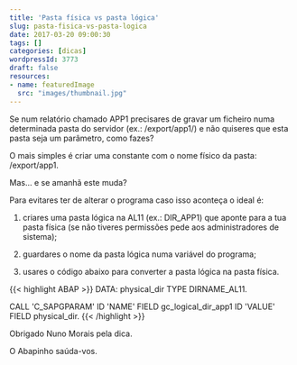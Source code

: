 ```yaml
---
title: 'Pasta física vs pasta lógica'
slug: pasta-fisica-vs-pasta-logica
date: 2017-03-20 09:00:30
tags: []
categories: [dicas]
wordpressId: 3773
draft: false
resources:
- name: featuredImage
  src: "images/thumbnail.jpg"
---
```

Se num relatório chamado APP1 precisares de gravar um ficheiro numa determinada pasta do servidor (ex.: /export/app1/) e não quiseres que esta pasta seja um parâmetro, como fazes?

<!--more-->

O mais simples é criar uma constante com o nome físico da pasta: /export/app1.

Mas... e se amanhã este muda?

Para evitares ter de alterar o programa caso isso aconteça o ideal é:

  1. criares uma pasta lógica na AL11 (ex.: DIR_APP1) que aponte para a tua pasta física (se não tiveres permissões pede aos administradores de sistema);

  2. guardares o nome da pasta lógica numa variável do programa;

  3. usares o código abaixo para converter a pasta lógica na pasta física.


{{< highlight ABAP >}}
DATA: physical_dir TYPE DIRNAME_AL11.

CALL 'C_SAPGPARAM' ID 'NAME' FIELD gc_logical_dir_app1
        ID 'VALUE' FIELD physical_dir.
{{< /highlight >}}

Obrigado Nuno Morais pela dica.

O Abapinho saúda-vos.
